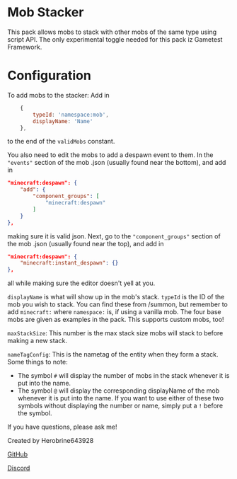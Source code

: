 # Mob Stacker

This pack allows mobs to stack with other mobs of the same type using script API.
The only experimental toggle needed for this pack iz Gametest Framework.

# Configuration

To add mobs to the stacker: 
Add in 
```js
	{
		typeId: 'namespace:mob',
		displayName: 'Name'
	},
```
to the end of the `validMobs` constant.

You also need to edit the mobs to add a despawn event to them.
In the `"events"` section of the mob .json (usually found near the bottom), and add in 
```json
"minecraft:despawn": {
	"add": {
		"component_groups": [
			"minecraft:despawn"
		]
	}
},
```
making sure it is valid json. Next, go to the `"component_groups"` section of the mob .json (usually found near the top), and add in
```json
"minecraft:despawn": {
	"minecraft:instant_despawn": {}
},
```
all while making sure the editor doesn't yell at you.

`displayName` is what will show up in the mob's stack.
`typeId` is the ID of the mob you wish to stack. You can find these from /summon, but remember to add `minecraft:` where `namespace:` is, if using a vanilla mob.
The four base mobs are given as examples in the pack. 
This supports custom mobs, too!

`maxStackSize`: This number is the max stack size mobs will stack to before making a new stack.

`nameTagConfig`: This is the nametag of the entity when they form a stack.
Some things to note:

- The symbol `#` will display the number of mobs in the stack whenever it is put into the name.
- The symbol `@` will display the corresponding displayName of the mob whenever it is put into the name.
If you want to use either of these two symbols without displaying the number or name, simply put a `!` before the symbol.

If you have questions, please ask me!

Created by Herobrine643928

[GitHub](https://github.com/Herobrine643928)

[Discord](https://discord.com/users/330740982117302283)
